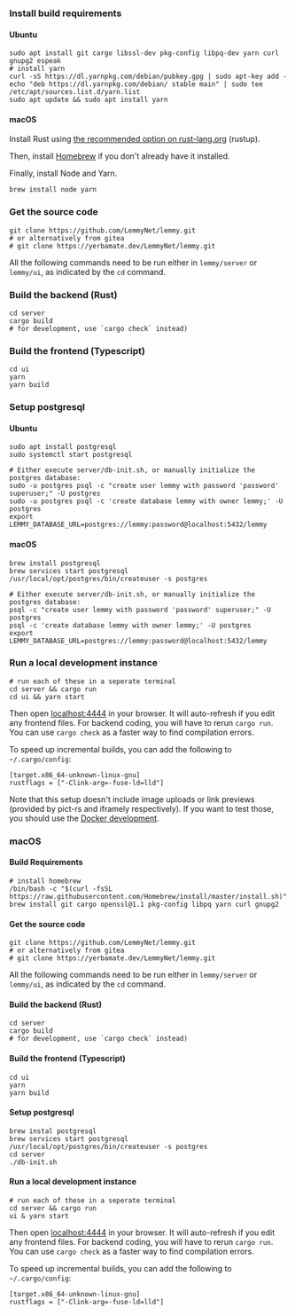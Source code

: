 ### Install build requirements
#### Ubuntu
```
sudo apt install git cargo libssl-dev pkg-config libpq-dev yarn curl gnupg2 espeak
# install yarn
curl -sS https://dl.yarnpkg.com/debian/pubkey.gpg | sudo apt-key add -
echo "deb https://dl.yarnpkg.com/debian/ stable main" | sudo tee /etc/apt/sources.list.d/yarn.list
sudo apt update && sudo apt install yarn
```

#### macOS

Install Rust using [the recommended option on rust-lang.org](https://www.rust-lang.org/tools/install) (rustup).

Then, install [Homebrew](https://brew.sh/) if you don't already have it installed.

Finally, install Node and Yarn.

```
brew install node yarn
```

### Get the source code
```
git clone https://github.com/LemmyNet/lemmy.git
# or alternatively from gitea
# git clone https://yerbamate.dev/LemmyNet/lemmy.git
```

All the following commands need to be run either in `lemmy/server` or `lemmy/ui`, as indicated
by the `cd` command.

### Build the backend (Rust)
```
cd server
cargo build
# for development, use `cargo check` instead)
```

### Build the frontend (Typescript)
```
cd ui
yarn
yarn build
```

### Setup postgresql
#### Ubuntu
```
sudo apt install postgresql
sudo systemctl start postgresql

# Either execute server/db-init.sh, or manually initialize the postgres database:
sudo -u postgres psql -c "create user lemmy with password 'password' superuser;" -U postgres
sudo -u postgres psql -c 'create database lemmy with owner lemmy;' -U postgres
export LEMMY_DATABASE_URL=postgres://lemmy:password@localhost:5432/lemmy
```

#### macOS
```
brew install postgresql
brew services start postgresql
/usr/local/opt/postgres/bin/createuser -s postgres

# Either execute server/db-init.sh, or manually initialize the postgres database:
psql -c "create user lemmy with password 'password' superuser;" -U postgres
psql -c 'create database lemmy with owner lemmy;' -U postgres
export LEMMY_DATABASE_URL=postgres://lemmy:password@localhost:5432/lemmy
```

### Run a local development instance
```
# run each of these in a seperate terminal
cd server && cargo run
cd ui && yarn start
```

Then open [localhost:4444](http://localhost:4444) in your browser. It will auto-refresh if you edit
any frontend files. For backend coding, you will have to rerun `cargo run`. You can use
`cargo check` as a faster way to find compilation errors.

To speed up incremental builds, you can add the following to `~/.cargo/config`:
```
[target.x86_64-unknown-linux-gnu]
rustflags = ["-Clink-arg=-fuse-ld=lld"]
```

Note that this setup doesn't include image uploads or link previews (provided by pict-rs and
iframely respectively). If you want to test those, you should use the
[Docker development](contributing_docker_development.md).


### macOS


#### Build Requirements
```
# install homebrew
/bin/bash -c "$(curl -fsSL https://raw.githubusercontent.com/Homebrew/install/master/install.sh)"
brew install git cargo openssl@1.1 pkg-config libpq yarn curl gnupg2
```

#### Get the source code
```
git clone https://github.com/LemmyNet/lemmy.git
# or alternatively from gitea
# git clone https://yerbamate.dev/LemmyNet/lemmy.git
```

All the following commands need to be run either in `lemmy/server` or `lemmy/ui`, as indicated
by the `cd` command.

#### Build the backend (Rust)
```
cd server
cargo build
# for development, use `cargo check` instead)
```

#### Build the frontend (Typescript)
```
cd ui
yarn
yarn build
```

#### Setup postgresql
```
brew instal postgresql
brew services start postgresql
/usr/local/opt/postgres/bin/createuser -s postgres
cd server
./db-init.sh
```

#### Run a local development instance
```
# run each of these in a seperate terminal
cd server && cargo run
ui & yarn start
```

Then open [localhost:4444](http://localhost:4444) in your browser. It will auto-refresh if you edit
any frontend files. For backend coding, you will have to rerun `cargo run`. You can use
`cargo check` as a faster way to find compilation errors.

To speed up incremental builds, you can add the following to `~/.cargo/config`:
```
[target.x86_64-unknown-linux-gnu]
rustflags = ["-Clink-arg=-fuse-ld=lld"]
```
